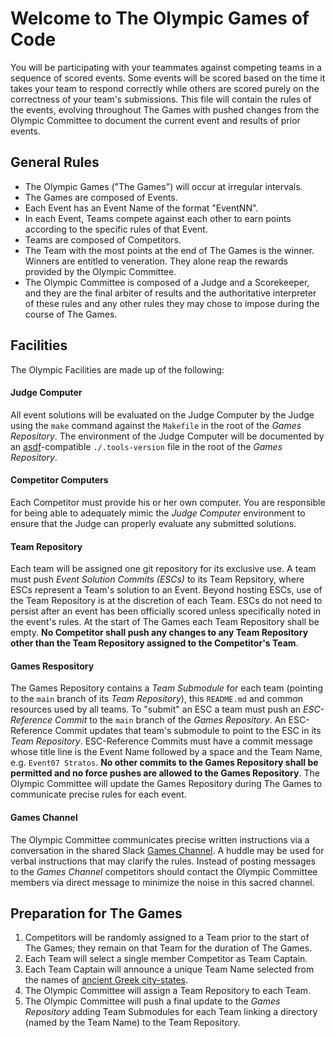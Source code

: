 # Welcome to The Olympic Games of Code
You will be participating with your teammates against competing teams in a sequence of scored events.  Some events will be scored based on the time it takes your team to respond correctly while others are scored purely on the correctness of your team's submissions.  This file will contain the rules of the events, evolving throughout The Games with pushed changes from the Olympic Committee to document the current event and results of prior events.

## General Rules
* The Olympic Games ("The Games") will occur at irregular intervals.
* The Games are composed of Events.
* Each Event has an Event Name of the format "EventNN".
* In each Event, Teams compete against each other to earn points according to the specific rules of that Event.
* Teams are composed of Competitors.
* The Team with the most points at the end of The Games is the winner.  Winners are entitled to veneration.  They alone reap the rewards provided by the Olympic Committee.
* The Olympic Committee is composed of a Judge and a Scorekeeper, and they are the final arbiter of results and the authoritative interpreter of these rules and any other rules they may chose to impose during the course of The Games.

## Facilities
The Olympic Facilities are made up of the following:

#### Judge Computer
All event solutions will be evaluated on the Judge Computer by the Judge using the `make` command against the `Makefile` in the root of the _Games Repository_.  The environment of the Judge Computer will be documented by an [asdf](https://asdf-vm.com/)-compatible `./.tools-version` file in the root of the _Games Repository_.
#### Competitor Computers
Each Competitor must provide his or her own computer.  You are responsible for being able to adequately mimic the _Judge Computer_ environment to ensure that the Judge can properly evaluate any submitted solutions.
#### Team Repository
Each team will be assigned one git repository for its exclusive use.  A team must push _Event Solution Commits (ESCs)_ to its Team Repsitory, where ESCs represent a Team's solution to an Event.  Beyond hosting ESCs, use of the Team Repository is at the discretion of each Team.  ESCs do not need to persist after an event has been officially scored unless specifically noted in the event's rules.  At the start of The Games each Team Repository shall be empty.  **No Competitor shall push any changes to any Team Repository other than the Team Repository assigned to the Competitor's Team**.
#### Games Respository
The Games Repository contains a _Team Submodule_ for each team (pointing to the `main` branch of its _Team Repository_), this `README.md` and common resources used by all teams.  To "submit" an ESC a team must push an _ESC-Reference Commit_ to the `main` branch of the _Games Repository_.  An ESC-Reference Commit updates that team's submodule to point to the ESC in its _Team Repository_.  ESC-Reference Commits must have a commit message whose title line is the Event Name followed by a space and the Team Name, e.g. `Event07 Stratos`.  **No other commits to the Games Repository shall be permitted and no force pushes are allowed to the Games Repository**.  The Olympic Committee will update the Games Repository during The Games to communicate precise rules for each event.
#### Games Channel
The Olympic Committee communicates precise written instructions via a conversation in the shared Slack [Games Channel](https://guaranteedrate.slack.com/archives/C02JUBVNG8Y).  A huddle may be used for verbal instructions that may clarify the rules.  Instead of posting messages to the _Games Channel_ competitors should contact the Olympic Committee members via direct message to minimize the noise in this sacred channel.

## Preparation for The Games
1. Competitors will be randomly assigned to a Team prior to the start of The Games; they remain on that Team for the duration of The Games.
2. Each Team will select a single member Competitor as Team Captain.
3. Each Team Captain will announce a unique Team Name selected from the names of [ancient Greek city-states](https://en.wikipedia.org/wiki/List_of_ancient_Greek_cities).
4. The Olympic Committee will assign a Team Repository to each Team.
5. The Olympic Committee will push a final update to the _Games Repository_ adding Team Submodules for each Team linking a directory (named by the Team Name) to the Team Repository.
